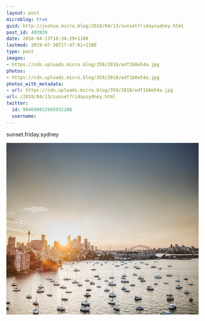```yaml
---
layout: post
microblog: true
guid: http://joshua.micro.blog/2018/04/13/sunsetfridaysydney.html
post_id: 493939
date: 2018-04-13T18:34:29+1100
lastmod: 2019-07-30T17:47:01+1100
type: post
images:
- https://cdn.uploads.micro.blog/359/2018/edf1b8e54a.jpg
photos:
- https://cdn.uploads.micro.blog/359/2018/edf1b8e54a.jpg
photos_with_metadata:
- url: https://cdn.uploads.micro.blog/359/2018/edf1b8e54a.jpg
url: /2018/04/13/sunsetfridaysydney.html
twitter:
  id: 984699932945932288
  username: 
---
```

sunset.friday.sydney

<img src="uploads/2018/edf1b8e54a.jpg" width="600" height="449" />
